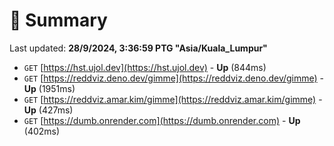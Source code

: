 # 📖 Summary
Last updated: **28/9/2024, 3:36:59 PTG "Asia/Kuala_Lumpur"**

- `GET` [https://hst.ujol.dev](https://hst.ujol.dev) - **Up** (844ms)
- `GET` [https://reddviz.deno.dev/gimme](https://reddviz.deno.dev/gimme) - **Up** (1951ms)
- `GET` [https://reddviz.amar.kim/gimme](https://reddviz.amar.kim/gimme) - **Up** (427ms)
- `GET` [https://dumb.onrender.com](https://dumb.onrender.com) - **Up** (402ms)
